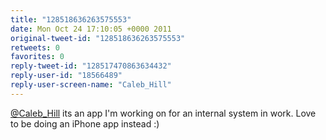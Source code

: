 ```yaml
---
title: "128518636263575553"
date: Mon Oct 24 17:10:05 +0000 2011
original-tweet-id: "128518636263575553"
retweets: 0
favorites: 0
reply-tweet-id: "128517470863634432"
reply-user-id: "18566489"
reply-user-screen-name: "Caleb_Hill"
---
```

<a href="https://twitter.com/Caleb_Hill">@Caleb_Hill</a> its an app I'm working on for an internal system in work. Love to be doing an iPhone app instead :)
